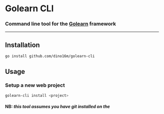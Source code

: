 # Golearn CLI
### Command line tool for the [Golearn](https://github.com/dino16m/golearn) framework
---
## Installation

```bash
go install github.com/dino16m/golearn-cli
```

## Usage

### Setup a new web project

```bash
golearn-cli install <project>
```

#### **NB**:  *this tool assumes you have git installed on the*

